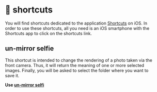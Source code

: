 # :repeat: shortcuts 

You will find shortcuts dedicated to the application [Shortcuts](https://apps.apple.com/app/id915249334) on iOS. In order to use these shortcuts, all you need is an iOS smartphone with the Shortcuts app to click on the shortcuts link.

## un-mirror selfie

This shortcut is intended to change the rendering of a photo taken via the front camera. Thus, it will return the meaning of one or more selected images. Finally, you will be asked to select the folder where you want to save it.   
   
**Use [un-mirror selfi](https://www.icloud.com/shortcuts/ac32716be6c645888737a20b576fb2a7)**
